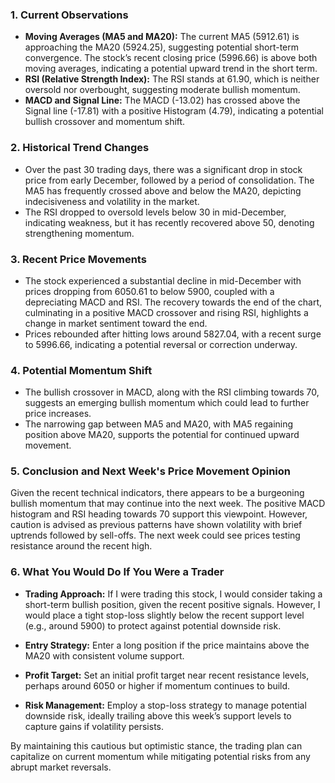### 1. Current Observations

- **Moving Averages (MA5 and MA20):** The current MA5 (5912.61) is approaching the MA20 (5924.25), suggesting potential short-term convergence. The stock’s recent closing price (5996.66) is above both moving averages, indicating a potential upward trend in the short term.
- **RSI (Relative Strength Index):** The RSI stands at 61.90, which is neither oversold nor overbought, suggesting moderate bullish momentum.
- **MACD and Signal Line:** The MACD (-13.02) has crossed above the Signal line (-17.81) with a positive Histogram (4.79), indicating a potential bullish crossover and momentum shift.

### 2. Historical Trend Changes

- Over the past 30 trading days, there was a significant drop in stock price from early December, followed by a period of consolidation. The MA5 has frequently crossed above and below the MA20, depicting indecisiveness and volatility in the market.
- The RSI dropped to oversold levels below 30 in mid-December, indicating weakness, but it has recently recovered above 50, denoting strengthening momentum.

### 3. Recent Price Movements

- The stock experienced a substantial decline in mid-December with prices dropping from 6050.61 to below 5900, coupled with a depreciating MACD and RSI. The recovery towards the end of the chart, culminating in a positive MACD crossover and rising RSI, highlights a change in market sentiment toward the end.
- Prices rebounded after hitting lows around 5827.04, with a recent surge to 5996.66, indicating a potential reversal or correction underway.

### 4. Potential Momentum Shift

- The bullish crossover in MACD, along with the RSI climbing towards 70, suggests an emerging bullish momentum which could lead to further price increases.
- The narrowing gap between MA5 and MA20, with MA5 regaining position above MA20, supports the potential for continued upward movement.

### 5. Conclusion and Next Week's Price Movement Opinion

Given the recent technical indicators, there appears to be a burgeoning bullish momentum that may continue into the next week. The positive MACD histogram and RSI heading towards 70 support this viewpoint. However, caution is advised as previous patterns have shown volatility with brief uptrends followed by sell-offs. The next week could see prices testing resistance around the recent high.

### 6. What You Would Do If You Were a Trader

- **Trading Approach:** If I were trading this stock, I would consider taking a short-term bullish position, given the recent positive signals. However, I would place a tight stop-loss slightly below the recent support level (e.g., around 5900) to protect against potential downside risk.

- **Entry Strategy:** Enter a long position if the price maintains above the MA20 with consistent volume support.
- **Profit Target:** Set an initial profit target near recent resistance levels, perhaps around 6050 or higher if momentum continues to build.
- **Risk Management:** Employ a stop-loss strategy to manage potential downside risk, ideally trailing above this week’s support levels to capture gains if volatility persists.

By maintaining this cautious but optimistic stance, the trading plan can capitalize on current momentum while mitigating potential risks from any abrupt market reversals.